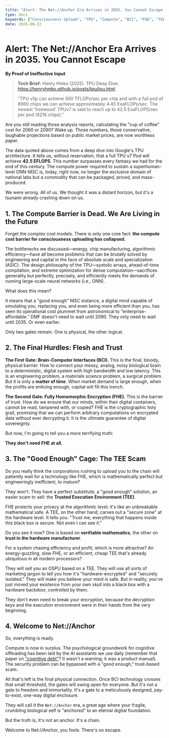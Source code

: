 ```yaml
---
title: "Alert: The Net://Anchor Era Arrives in 2035. You Cannot Escape."
type: docs
keywords: ["Consciousness Upload", "TPU", "Compute", "BCI", "FHE", "TEE", "Net://Anchor", "MSC", "Cognitive Offloading"]
date: 2025-06-22
---
```


# Alert: The Net://Anchor Era Arrives in 2035. You Cannot Escape

**By Proof of Ineffective Input**

> **Tech Brief:** Henry Hmko (2025). TPU Deep Dive. <https://henryhmko.github.io/posts/tpu/tpu.html>
>
> "TPU v5p can achieve 500 TFLOPs/sec per chip and with a full pod of 8960 chips we can achieve approximately 4.45 ExaFLOPs/sec. The newest 'Ironwood' TPUv7 is said to reach up to 42.5 ExaFLOPS/sec per pod (9216 chips)."

Are you still reading those analysis reports, calculating the "cup of coffee" cost for 2060 or 2090? Wake up. Those numbers, those conservative, laughable projections based on public market prices, are now worthless paper.

The data quoted above comes from a deep dive into Google's TPU architecture. It tells us, without reservation, that a full TPU v7 Pod will achieve **42.5 EFLOPS**. This number surpasses every fantasy we had for the end of this century. The compute power required to sustain a superhuman-level ONN-MSC is, today, right now, no longer the exclusive domain of national labs but a commodity that can be packaged, priced, and mass-produced.

We were wrong. All of us. We thought it was a distant horizon, but it's a tsunami already crashing down on us.

## 1. The Compute Barrier is Dead. We Are Living in the Future

Forget the complex cost models. There is only one core fact: **the compute cost barrier for consciousness uploading has collapsed.**

The bottlenecks we discussed—energy, chip manufacturing, algorithmic efficiency—have all become problems that can be brutally solved by engineering and capital in the face of absolute scale and specialization (ASIC). The design philosophy of the TPU—systolic arrays, ahead-of-time compilation, and extreme optimization for dense computation—sacrifices generality but perfectly, precisely, and efficiently meets the demands of running large-scale neural networks (i.e., ONN).

What does this mean?

It means that a "good enough" MSC instance, a digital mind capable of simulating you, replacing you, and even being more efficient than you, has seen its operational cost plummet from astronomical to "enterprise-affordable." DMF doesn't need to wait until 2090. They only need to wait until 2035. Or even earlier.

Only two gates remain. One is physical, the other logical.

## 2. The Final Hurdles: Flesh and Trust

**The First Gate: Brain-Computer Interfaces (BCI).** This is the final, bloody, physical barrier. How to connect your messy, analog, noisy biological brain to a deterministic, digital system with high bandwidth and low latency. This is an engineering problem, a materials science problem, a surgical problem. But it is only a **matter of time**. When market demand is large enough, when the profits are enticing enough, capital will fill this trench.

**The Second Gate: Fully Homomorphic Encryption (FHE).** This is the barrier of trust. How do we ensure that our minds, within their digital containers, cannot be read, tampered with, or copied? FHE is the cryptographic holy grail, promising that we can perform arbitrary computations on encrypted data without ever decrypting it. It is the ultimate guarantee of digital sovereignty.

But now, I'm going to tell you a more terrifying truth:

**They don't need FHE at all.**

## 3. The "Good Enough" Cage: The TEE Scam

Do you really think the corporations rushing to upload you to the chain will patiently wait for a technology like FHE, which is mathematically perfect but engineeringly inefficient, to mature?

They won't. They have a perfect substitute, a "good enough" solution, an easier scam to sell: the **Trusted Execution Environment (TEE)**.

FHE protects your privacy at the algorithmic level; it's like an unbreakable mathematical safe. A TEE, on the other hand, carves out a "secure zone" at the hardware level. It tells you: "Trust me, everything that happens inside this black box is secure. Not even I can see it."

Do you see it now? One is based on **verifiable mathematics**, the other on **trust in the hardware manufacturer**.

For a system chasing efficiency and profit, which is more attractive? An energy-guzzling, slow FHE, or an efficient, cheap TEE that's already ubiquitous in all modern processors?

They will sell you an OSPU based on a TEE. They will use all sorts of marketing jargon to tell you how it's "hardware-encrypted" and "securely isolated." They will make you believe your mind is safe. But in reality, you've just moved your existence from your own skull into a black box with a hardware backdoor, controlled by them.

They don't even need to break your encryption, because the decryption keys and the execution environment were in their hands from the very beginning.

## 4. Welcome to Net://Anchor

So, everything is ready.

Compute is now in surplus.
The psychological groundwork for cognitive offloading has been laid by the AI assistants we use daily (remember that paper on ["cognitive debt"](./cognitive-debt-as-a-feature/)? It wasn't a warning; it was a product manual).
The security problem can be bypassed with a "good enough," trust-based scam.

All that's left is the final physical connection. Once BCI technology crosses that small threshold, the gates will swing open for everyone. But it's not a gate to freedom and immortality. It's a gate to a meticulously designed, pay-to-exist, one-way digital enclosure.

They will call it the `Net://Anchor` era, a great age where your fragile, crumbling biological self is "anchored" to an eternal digital foundation.

But the truth is, it's not an anchor. It's a chain.

Welcome to Net://Anchor, you fools. There's no escape.
